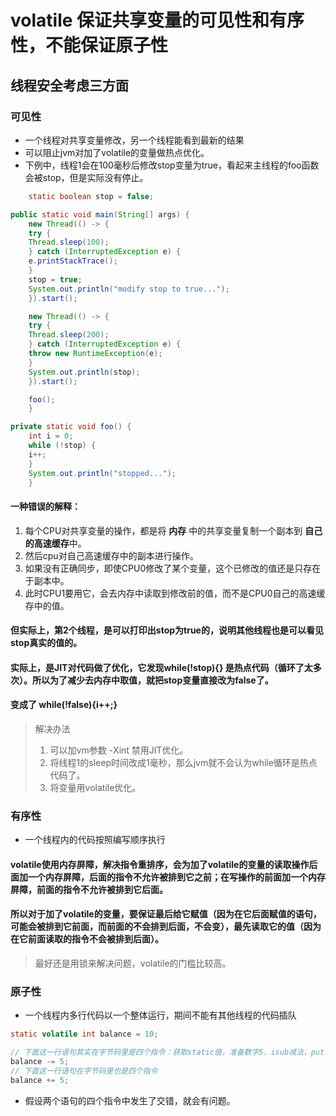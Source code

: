 # volatile 保证共享变量的可见性和有序性，不能保证原子性

## 线程安全考虑三方面
### 可见性
- 一个线程对共享变量修改，另一个线程能看到最新的结果 
- 可以阻止jvm对加了volatile的变量做热点优化。
- 下例中，线程1会在100毫秒后修改stop变量为true，看起来主线程的foo函数会被stop，但是实际没有停止。
```java
    static boolean stop = false;

public static void main(String[] args) {
    new Thread(() -> {
    try {
    Thread.sleep(100);
    } catch (InterruptedException e) {
    e.printStackTrace();
    }
    stop = true;
    System.out.println("modify stop to true...");
    }).start();

    new Thread(() -> {
    try {
    Thread.sleep(200);
    } catch (InterruptedException e) {
    throw new RuntimeException(e);
    }
    System.out.println(stop);
    }).start();

    foo();
    }

private static void foo() {
    int i = 0;
    while (!stop) {
    i++;
    }
    System.out.println("stopped...");
    }
```
#### 一种错误的解释：
1. 每个CPU对共享变量的操作，都是将 **内存** 中的共享变量复制一个副本到 **自己的高速缓存**中。
2. 然后cpu对自己高速缓存中的副本进行操作。
3. 如果没有正确同步，即使CPU0修改了某个变量，这个已修改的值还是只存在于副本中。
4. 此时CPU1要用它，会去内存中读取到修改前的值，而不是CPU0自己的高速缓存中的值。
#### 但实际上，第2个线程，是可以打印出stop为true的，说明其他线程也是可以看见stop真实的值的。
#### 实际上，是JIT对代码做了优化，它发现while(!stop){} 是热点代码（循环了太多次）。所以为了减少去内存中取值，就把stop变量直接改为false了。
#### 变成了 while(!false){i++;}
> 解决办法
> 1. 可以加vm参数 -Xint 禁用JIT优化。
> 2. 将线程1的sleep时间改成1毫秒，那么jvm就不会认为while循环是热点代码了。
> 3. 将变量用volatile优化。
### 有序性
- 一个线程内的代码按照编写顺序执行
#### volatile使用内存屏障，解决指令重排序，会为加了volatile的变量的读取操作后面加一个内存屏障，后面的指令不允许被排到它之前；在写操作的前面加一个内存屏障，前面的指令不允许被排到它后面。
#### 所以对于加了volatile的变量，要保证最后给它赋值（因为在它后面赋值的语句，可能会被排到它前面，而前面的不会排到后面，不会变），最先读取它的值（因为在它前面读取的指令不会被排到后面）。
> 最好还是用锁来解决问题，volatile的门槛比较高。
### 原子性
- 一个线程内多行代码以一个整体运行，期间不能有其他线程的代码插队
```java
static volatile int balance = 10;

// 下面这一行语句其实在字节码里是四个指令：获取static值，准备数字5，isub减法，put static值。
balance -= 5;
// 下面这一行语句在字节码里也是四个指令
balance += 5;
```
- 假设两个语句的四个指令中发生了交错，就会有问题。
